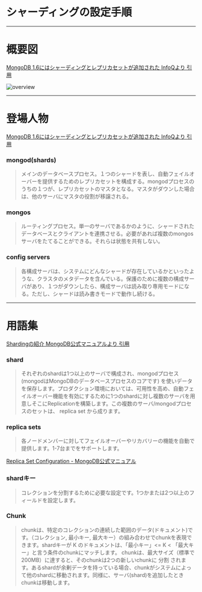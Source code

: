 シャーディングの設定手順
=================
----
# 概要図
[MongoDB 1.6にはシャーディングとレプリカセットが追加された InfoQより 引用](http://www.infoq.com/jp/news/2010/10/MongoDB-1.6)

![overview](http://www.infoq.com/resource/news/2010/08/MongoDB-1.6/en/resources/mongodb2.png)

----
# 登場人物
[MongoDB 1.6にはシャーディングとレプリカセットが追加された InfoQより 引用](http://www.infoq.com/jp/news/2010/10/MongoDB-1.6)

### mongod(shards)

> メインのデータベースプロセス。１つのシャードを表し、自動フェイルオーバーを提供するためのレプリカセットを構成する。mongodプロセスのうちの１つが、レプリカセットのマスタとなる。マスタがダウンした場合は、他のサーバにマスタの役割が移譲される。

### mongos

> ルーティングプロセス。単一のサーバであるかのように、シャードされたデータベースとクライアントを連携させる。必要があれば複数のmongosサーバをたてることができる。それらは状態を共有しない。

### config servers

> 各構成サーバは、システムにどんなシャードが存在しているかといったような、クラスタのメタデータを含んでいる。保護のために複数の構成サーバがあり、１つがダウンしたら、構成サーバは読み取り専用モードになる。ただし、シャードは読み書きモードで動作し続ける。


----
# 用語集
[Shardingの紹介 MongoDB公式マニュアルより 引用](http://www.mongodb.org/pages/viewpage.action?pageId=5537937)

### shard

> それぞれのshardは1つ以上のサーバで構成され、mongodプロセス (mongodはMongoDBのデータベースプロセスのコアです) を使いデータを保存します。プロダクション環境においては、可用性を高め、自動フェイルオーバー機能を有効にするために1つのshardに対し複数のサーバを用意しそこにReplicationを構築します。この複数のサーバ/mongodプロセスのセットは、 replica set から成ります。

### replica sets

> 各ノードメンバーに対してフェイルオーバーやリカバリーの機能を自動で提供します。1-7台までをサポートします。

[Replica Set Configuration - MongoDB公式マニュアル](http://www.mongodb.org/display/DOCSJP/Replica+Set+Configuration)

### shardキー

> コレクションを分割するために必要な設定です。1つかまたは2つ以上のフィールドを設定します。

### Chunk

> chunkは、特定のコレクションの連続した範囲のデータ(ドキュメント)です。（コレクション, 最小キー, 最大キー）の組み合わせでchunkを表現できます。shardキーが K のドキュメントは、「最小キー」<= K < 「最大キー」と言う条件のchunkにマッチします。
chunkは、最大サイズ（標準で200MB）に達すると、そのchunkは2つの新しいchunkに 分割 されます。あるshardが余剰データを持っている場合、chunkがシステムによって他のshardに移動されます。同様に、サーバ(shard)を追加したときchunkは移動します。







